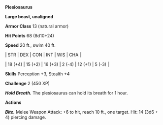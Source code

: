 **Plesiosaurus**

**Large beast, unaligned**

**Armor Class** 13 (natural armor)

**Hit Points** 68 (8d10+24)

**Speed** 20 ft., swim 40 ft.

|   STR   |   DEX   |   CON   |   INT   |   WIS   |   CHA   |
  
| 18 (+4) | 15 (+2) | 16 (+3) | 2 (-4) | 12 (+1) | 5 (-3) |

**Skills** Perception +3, Stealth +4

**Challenge** 2 (450 XP)

***Hold Breath.*** The plesiosaurus can hold its breath for 1 hour.

**Actions**

***Bite.*** Melee Weapon Attack: +6 to hit, reach 10 ft., one target. Hit: 14 (3d6 + 4) piercing damage.

